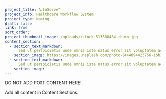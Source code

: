 ```yaml
---
project_title: AutoServe™
project_info: Healthcare Workflow System
project_type: Naming
draft: false
link: true
sort_order:
project_thumbnail_image: /uploads/istock-513688464-thumb.jpg
content_section:
  - section_text_markdown:
      Sed ut perspiciatis unde omnis iste natus error sit voluptatem accusantium doloremque laudantium, totam rem aperiam, eaque ipsa quae ab illo inventore veritatis et quasi architecto beatae vitae dicta sunt explicabo.
    section_image: https://images.unsplash.com/photo-1444894423756-1bb106dce5a7?ixlib=rb-0.3.5&q=80&fm=jpg&crop=entropy&cs=tinysrgb&w=2000&h=1300&fit=crop&s=93f21ae7ef0c3e8d625f2db6b25f678e
  - section_text_markdown:
      Sed ut perspiciatis unde omnis iste natus error sit voluptatem accusantium doloremque laudantium, totam rem aperiam, eaque ipsa quae ab illo inventore veritatis et quasi architecto beatae vitae dicta sunt explicabo.
    section_image:
---
```



DO NOT ADD POST CONTENT HERE!

Add all content in Content Sections.